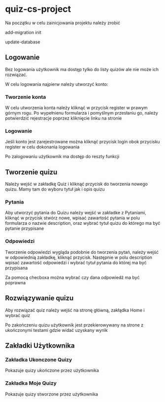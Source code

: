 # quiz-cs-project

Na początku w celu zainicjowania projektu należy zrobić

add-migration init

update-database

## Logowanie
Bez logowania użytkownik ma dostęp tylko do listy quizów ale nie może ich rozwiązać.

W celu logowania najpierw należy utworzyć konto:

### Tworzenie konta
W celu utworzenia konta należy kliknąć w przycisk register w prawym górnym rogu.
Po wypełnienu formularza i pomyślnym przesłaniu go, należy potwierdzić rejestracje poprzez kliknięcie linku na stronie

### Logowanie
Jeśli konto jest zarejestrowane można kliknąć przycisk login obok przycisku register w celu dokonania logowania

Po zalogowaniu użytkownik ma dostęp do reszty funkcji

## Tworzenie quizu
Należy wejść w zakładkę Quiz i kliknąć przycisk do tworzenia nowego quizu. Mamy tam do wyboru tytuł jak i opis quizu

### Pytania
Aby utworzyć pytania do Quizu należy wejść w zakładke z Pytaniami, kliknąć w przycisk stwórz nowe, wpisać zawartość pytania
w polu formularza o nazwie description, oraz wybrać tytuł quizu do którego ma być pytanie przypisane

### Odpowiedzi
Tworzenie odpowiedzi wygląda podobnie do tworzenia pytań, należy wejść w odpowiednią zakładkę, kliknąć przycisk. Następnie w polu
description wpisać zawartość odpowiedzi i wybrać tytuł pytania do której ma być przypisana

Za pomocą checboxa można wybrać czy dana odpowiedź ma być poprawna

## Rozwiązywanie quizu
Aby rozwiązać quiz należy wejść na stronę główną, zakłądka Home i wybrać quiz

Po zakończeniu quizu użytkownik jest przekierowywany na strone z ukończonymi testami gdzie widać uzyskany wynik

## Zakładki Użytkownika

### Zakładka Ukonczone Quizy
Pokazuje quizy ukończone przez użytkownika

### Zakładka Moje Quizy
Pokazuje quizy stworzone przez użytkownika

